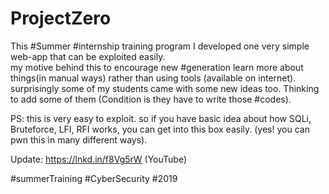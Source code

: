 # ProjectZero
This #Summer #internship training program I developed one very simple web-app that can be exploited easily.   
my motive behind this to encourage new #generation learn more about things(in manual ways) rather than using tools (available on internet).
surprisingly some of my students came with some new ideas too. Thinking to add some of them (Condition is they have to write those #codes).   

PS: this is very easy to exploit. so if you have basic idea about how SQLi, Bruteforce, LFI, RFI works, you can get into this box easily. (yes! you can pwn this in many different ways).   




Update: https://lnkd.in/f8Vg5rW (YouTube) 

#summerTraining #CyberSecurity #2019
